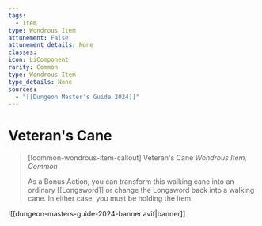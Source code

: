 ```yaml
---
tags:
  - Item
type: Wondrous Item
attunement: False
attunement_details: None
classes:
icon: LiComponent
rarity: Common
type: Wondrous Item
type_details: None
sources: 
  - "[[Dungeon Master's Guide 2024]]"
---
```

# Veteran's Cane
>[!common-wondrous-item-callout] Veteran's Cane
>_Wondrous Item, Common_
>
>As a Bonus Action, you can transform this walking cane into an ordinary [[Longsword]] or change the Longsword back into a walking cane. In either case, you must be holding the item.
>


![[dungeon-masters-guide-2024-banner.avif|banner]]